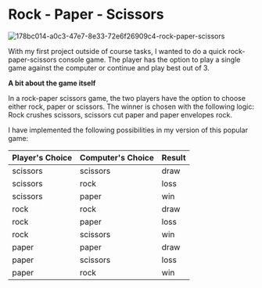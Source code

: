 # Rock - Paper - Scissors

![178bc014-a0c3-47e7-8e33-72e6f26909c4-rock-paper-scissors](https://github.com/ViktoriaValkova/CSharp-Fund-Additional-Projects/assets/132173101/cbd8eea9-de29-4f28-8d3c-d49081c38496)


With my first project outside of course tasks, I wanted to do a quick rock-paper-scissors console game. 
The player has the option to play a single game against the computer or continue and play best out of 3.

**A bit about the game itself**

In a rock-paper scissors game, the two players have the option to choose either rock, paper or scissors. 
The winner is chosen with the following logic: Rock crushes scissors, scissors cut paper and paper envelopes rock. 

I have implemented the following possibilities in my version of this popular game: 

| Player's Choice | Computer's Choice | Result |
|-----------------|-------------------|--------|
|       scissors  |        scissors   |  draw  |
|       scissors  |         rock      |  loss  |
|       scissors  |        paper      |  win   |
|       rock      |        rock       |  draw  |
|       rock      |        paper      |  loss  |
|       rock      |        scissors   |  win   |
|       paper     |        paper      |  draw  |
|       paper     |        scissors   |  loss  |
|       paper     |        rock       |  win   |

